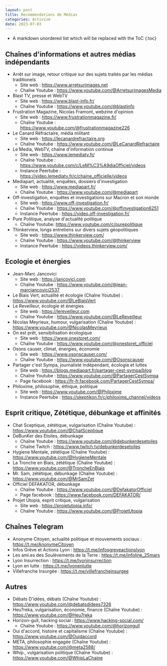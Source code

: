 ```yaml
---
layout: post
title: Recommendations de Médias
categories: Activism
date: 2023-07-03
---
```


* A markdown unordered list which will be replaced with the ToC
{:toc}

## Chaînes d'informations et autres médias indépendants
- Arrêt sur image, retour critique sur des sujets traités par les médias traditionels
  - Site web : <https://www.arretsurimages.net>
  - Chaîne Youtube : <https://www.youtube.com/@ArretsurimagesMedia>
- Blast TV, presse et WebTV
  - Site web : <https://www.blast-info.fr/>
  - Chaîne Youtube : <https://www.youtube.com/@blastinfo>
- Frustration Magazine, Nicolas Framont, webzine d'opinion
  - Site web : <https://www.frustrationmagazine.fr/>
  - Chaîne Youtube : <https://www.youtube.com/@frustrationmagazine226>
- Le Canard Réfractaire, média militant
  - Site web : <https://lecanardrefractaire.org>
  - Chaîne Youtube : <https://www.youtube.com/@LeCanardRefractaire>
- Le Media, WebTV, chaîne d'information continue
  - Site web : <https://www.lemediatv.fr/>
  - Chaîne Youtube : <https://www.youtube.com/c/LeM%C3%A9diaOfficiel/videos>
  - Instance Peertube : <https://video.lemediatv.fr/c/chaine_officielle/videos>
- Mediapart, actualité, enquêtes, dossiers d'investigation
  - Site web : <https://www.mediapart.fr/>
  - Chaîne Youtube : <https://www.youtube.com/@mediapart>
- Off-investigation, enquêtes et investigations sur Macron et son monde
  - Site web : <https://www.off-investigation.fr/>
  - Chaîne Youtube : <https://www.youtube.com/@offinvestigation6251>
  - Instance Peertube : <https://video.off-investigation.fr/>
- Pure Politique, analyse d'actualité politique
  - Chaîne Youtube: <https://www.youtube.com/c/purepolitique>
- Thinkerview, longs entretiens sur divers sujets géopolitiques
  - Site web : <https://www.thinkerview.com/>
  - Chaîne Youtube : <https://www.youtube.com/@thinkerview>
  - Instance Peertube : <https://videos.thinkerview.com/>

## Ecologie et énergies
- Jean-Marc Jancovici
  - Site web : <https://jancovici.com>
  - Chaîne Youtube : <https://www.youtube.com/@jean-marcjancovici2537>
- Le Biais Vert, actualité et écologie (Chaîne Youtube) : <https://www.youtube.com/@LeBiaisVert>
- Le Reveilleur, écologie et énergies
  - Site web : <https://lereveilleur.com>
  - Chaîne Youtube : <https://www.youtube.com/@LeReveilleur>
- Nicolas Meyrieux, humour, vulgarisation (Chaîne Youtube) : <https://www.youtube.com/@NicolasMeyrieux>
- On est prêt, sensibilisation écologique
  - Site web : <https://www.onestpret.com/>
  - Chaîne Youtube : <https://www.youtube.com/@onestpret_officiel>
- Osons causer, climat, énergies, économie
  - Site web : <https://www.osonscauser.com/>
  - Chaîne Youtube : <https://www.youtube.com/@Osonscauser>
- Partager c'est Sympa, journaliste indépendant, écologie et luttes
  - Site web : <https://blogs.mediapart.fr/partager-cest-sympa/blog>
  - Chaîne Youtube : <https://www.youtube.com/@PartagerCestSympa>
  - Page facebook : <https://fr-fr.facebook.com/PartagerCestSympa/>
- Philoxime, philosophie, éthique, politique
  - Site web : <https://www.youtube.com/@Philoxime>
  - Instance Peertube : <https://skeptikon.fr/c/philoxime_channel/videos>

## Esprit critique, Zététique, débunkage et affinités
- Chat Sceptique, zététique, vulgarisation (Chaîne Youtube) : <https://www.youtube.com/@ChatSceptique>
- DeBunKer des Etoiles, débunkage
  - Chaîne Youtube : <https://www.youtube.com/@debunkerdesetoiles>
  - Chaîne Twitch : <https://www.twitch.tv/debunkerdesetoiles>
- Hygiene Mentale, zététique (Chaîne Youtube) : <https://www.youtube.com/@HygieneMentale>
- La Tronche en Biais, zététique (Chaîne Youtube) : <https://www.youtube.com/@TroncheEnBiais>
- Mr. Sam, zététique, débunkage (Chaîne Youtube) : <https://www.youtube.com/@MrSamZet>
- Officiel DEFAKATOR, débunkage
  - Chaîne Youtube : <https://www.youtube.com/@DefakatorOfficiel>
  - Page facebook : <https://www.facebook.com/DEFAKATOR/>
- Projet Utopia, esprit critique, vulgarisation
  - Site web : <https://projetutopia.info/>
  - Chaîne Youtube : <https://www.youtube.com/@ProjetUtopia>

## Chaînes Telegram
- Anonyme Citoyen, actualité politique et mouvements sociaux : <https://t.me/AnonymeCitoyen>
- Infos Grève et Actions Lyon : <https://t.me/infosgreveactionslyon>
- Les ami.es des Soulèvements de la Terre : <https://t.me/infoline_25mars>
- Lyon Insurrection : <https://t.me/lyoninsurrection>
- Lyon en lutte : <https://t.me/lyonenlutte>
- Villefranche Insurgée : <https://t.me/villefrancheinsurgee>

## Autres
- Débats D'idées, débats (Chaîne Youtube) : <https://www.youtube.com/@debatsdidees7326>
- Heu?reka, vulgarisation, économie, finance (Chaîne Youtube) : <https://www.youtube.com/@Heu7reka>
- Horizon-gull, hacking social : <https://www.hacking-social.com/>
  - Chaîne Youtube : <https://www.youtube.com/@horizongull>
- Oui d'accord, histoire et capitalisme (Chaîne Youtube) : <https://www.youtube.com/@Ouidaccord>
- META, philosophie engagée (Chaîne Youtube) : <https://www.youtube.com/@meta2588/>
- Whip., vulgarisation politique (Chaîne Youtube) : <https://www.youtube.com/@WhipLaChaine>
